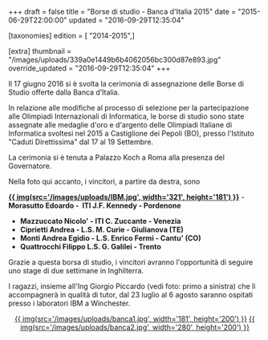 +++
draft = false
title = "Borse di studio - Banca d'Italia 2015"
date = "2015-06-29T22:00:00"
updated = "2016-09-29T12:35:04"

[taxonomies]
edition = [ "2014-2015",]

[extra]
thumbnail = "/images/uploads/339a0e1449b6b4062056bc300d87e893.jpg"
override_updated = "2016-09-29T12:35:04"
+++

Il 17 giugno 2016 si è svolta la cerimonia di assegnazione delle Borse di Studio offerte dalla Banca d’Italia.

In relazione alle modifiche al processo di selezione per la partecipazione alle Olimpiadi Internazionali di Informatica, le borse di studio sono state assegnate alle medaglie d'oro e d'argento delle Olimpiadi Italiane di Informatica svoltesi nel 2015 a Castiglione dei Pepoli (BO), presso l'Istituto "Caduti Direttissima" dal 17 al 19 Settembre.

La cerimonia si è tenuta a Palazzo Koch a Roma alla presenza del Governatore.

Nella foto qui accanto, i vincitori, a partire da destra, sono

**[{{ img(src='/images/uploads/IBM.jpg', width='321', height='181') }}](/images/uploads/IBM.jpg)** - **Morasutto Edoardo -  ITI J.F. Kennedy - Pordenone**

- **Mazzuccato Nicolo' - ITI C. Zuccante - Venezia**
- **Ciprietti Andrea - L.S. M. Curie - Giulianova (TE)**
- **Monti Andrea Egidio - L.S. Enrico Fermi - Cantu' (CO)**
- **Quattrocchi Filippo L.S. G. Galilei - Trento**

Grazie a questa borsa di studio, i vincitori avranno l'opportunità di seguire uno stage di due settimane in Inghilterra.

I ragazzi, insieme all'Ing Giorgio Piccardo (vedi foto: primo a sinistra) che li accompagnerà in qualità di tutor, dal 23 luglio al 6 agosto saranno ospitati presso i laboratori IBM a Winchester.

<div style="text-align: center;">

[{{ img(src='/images/uploads/banca1.jpg', width='181', height='200') }}](/images/uploads/banca1.jpg)
[{{ img(src='/images/uploads/banca2.jpg', width='280', height='200') }}](/images/uploads/banca2.jpg)

</div>
